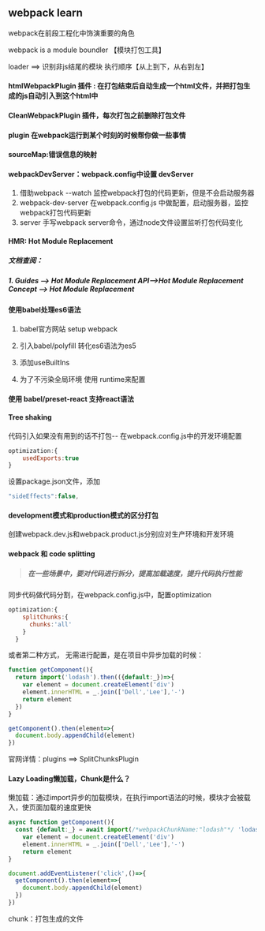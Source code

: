 ## webpack learn
webpack在前段工程化中饰演重要的角色

webpack is a module boundler  【模块打包工具】

loader ==> 识别非js结尾的模块  执行顺序【从上到下，从右到左】

#### htmlWebpackPlugin 插件 : 在打包结束后自动生成一个html文件，并把打包生成的js自动引入到这个html中

#### CleanWebpackPlugin 插件，每次打包之前删除打包文件

#### plugin   在webpack运行到某个时刻的时候帮你做一些事情

#### sourceMap:错误信息的映射

#### webpackDevServer：webpack.config中设置 devServer

1. 借助webpack --watch 监控webpack打包的代码更新，但是不会启动服务器
2. webpack-dev-server 在webpack.config.js 中做配置，启动服务器，监控webpack打包代码更新
3. server 手写webpack server命令，通过node文件设置监听打包代码变化

#### HMR: Hot Module Replacement 

##### 文档查阅：

##### 1. Guides --> Hot Module Replacement   API-->Hot Module Replacement  Concept --> Hot Module Replacement

#### 使用babel处理es6语法

1. babel官方网站 setup webpack 

2. 引入babel/polyfill 转化es6语法为es5

3. 添加useBuiltIns

4. 为了不污染全局环境 使用 runtime来配置

#### 使用 babel/preset-react 支持react语法

#### Tree shaking 

代码引入如果没有用到的话不打包-- 在webpack.config.js中的开发环境配置

```js
optimization:{
    usedExports:true 
}
```

设置package.json文件，添加

```js
"sideEffects":false,
```

#### development模式和production模式的区分打包

创建webpack.dev.js和webpack.product.js分别应对生产环境和开发环境

#### webpack 和 code  splitting

> ##### 在一些场景中，要对代码进行拆分，提高加载速度，提升代码执行性能

同步代码做代码分割，在webpack.config.js中，配置optimization

```js
optimization:{
    splitChunks:{
      chunks:'all'
    }
  }
```

或者第二种方式， 无需进行配置，是在项目中异步加载的时候：

```js
function getComponent(){
  return import('lodash').then(({default:_})=>{
    var element = document.createElement('div')
    element.innerHTML = _.join(['Dell','Lee'],'-')
    return element
  })
}

getComponent().then(element=>{
  document.body.appendChild(element)
})
```

官网详情：plugins ==> SplitChunksPlugin

#### Lazy Loading懒加载，Chunk是什么？

懒加载：通过import异步的加载模块，在执行import语法的时候，模块才会被载入，使页面加载的速度更快

```js
async function getComponent(){
  const {default:_} = await import(/*webpackChunkName:"lodash"*/ 'lodash');
    var element = document.createElement('div')
    element.innerHTML = _.join(['Dell','Lee'],'-')
    return element
}

document.addEventListener('click',()=>{
  getComponent().then(element=>{
    document.body.appendChild(element)
  })
})
```

chunk：打包生成的文件















